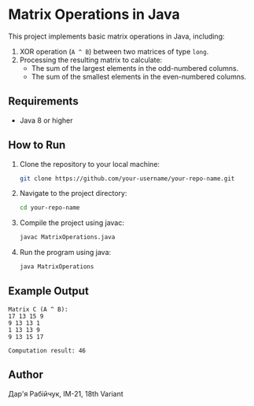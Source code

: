 # Matrix Operations in Java

This project implements basic matrix operations in Java, including:
1. XOR operation (`A ^ B`) between two matrices of type `long`.
2. Processing the resulting matrix to calculate:
   - The sum of the largest elements in the odd-numbered columns.
   - The sum of the smallest elements in the even-numbered columns.

## Requirements

- Java 8 or higher

## How to Run

1. Clone the repository to your local machine:

   ```bash
   git clone https://github.com/your-username/your-repo-name.git

2. Navigate to the project directory:

    ```bash
    cd your-repo-name

3. Compile the project using javac:

    ```bash
    javac MatrixOperations.java

4. Run the program using java:

    ```bash
    java MatrixOperations

## Example Output

```
Matrix C (A ^ B):
17 13 15 9 
9 13 13 1 
1 13 13 9 
9 13 15 17 

Computation result: 46
```

## Author

Дар'я Рабійчук, ІМ-21, 18th Variant

